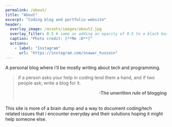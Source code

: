 ```yaml
---
permalink: /about/
title: "About"
excerpt: "Coding blog and portfolio website"
header:
  overlay_image: /assets/images/about2.jpg
  overlay_filter: 0.5 # same as adding an opacity of 0.5 to a black background
  caption: "Photo credit: [**Me :D**]"
  actions:
    - label: "Instagram"
      url: "https://instagram.com/snawar_hussain"
---
```


A personal blog where i'll be mostly writing about tech and programming. &nbsp;

> if a person asks your help in coding lend them a hand, and if  two people ask; write a blog for it.
><div style="text-align: right" ><b>-The unwritten rule of blogging </b> </div>  &nbsp;

This site is more of a brain dump and a way to document coding/tech related issues that i encounter everyday and their solutions hoping it might help someone else.